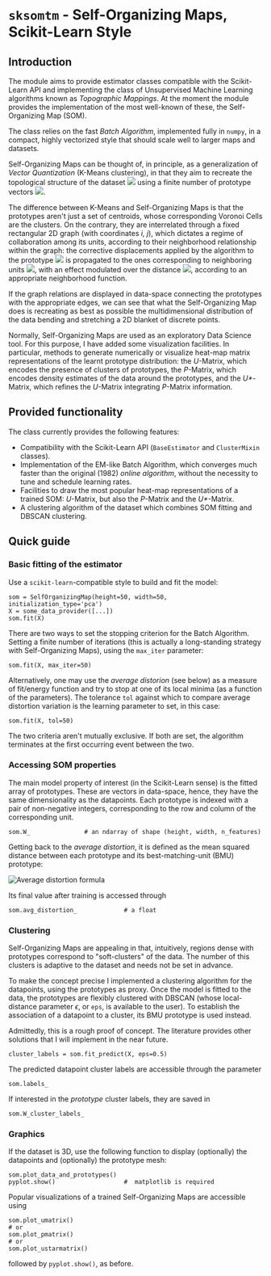 # `sksomtm` - Self-Organizing Maps, Scikit-Learn Style

## Introduction

The module aims to provide estimator classes compatible with the Scikit-Learn API and implementing the class of Unsupervised Machine Learning algorithms known as *Topographic Mappings*. At the moment the module provides the implementation of the most well-known of these, the Self-Organizing Map (SOM).

The class relies on the fast *Batch Algorithm*, implemented fully in `numpy`, in a compact, highly vectorized style that should scale well to larger maps and datasets.

Self-Organizing Maps can be thought of, in principle, as a generalization of *Vector Quantization* (K-Means clustering), in that they aim to recreate the topological structure of the dataset ![](https://render.githubusercontent.com/render/math?math=\{\boldsymbol{x}_1,\ldots,\boldsymbol{x}_n\}) using a finite number of prototype vectors ![](https://render.githubusercontent.com/render/math?math=\{\boldsymbol{w}_{i,j}\}).

The difference between K-Means and Self-Organizing Maps is that the prototypes aren't just a set of centroids, whose corresponding Voronoi Cells are the clusters. On the contrary, they are interrelated through a fixed rectangular 2D graph (with coordinates *i, j*), which dictates a regime of collaboration among its units, according to their neighborhood relationship within the graph: the corrective displacements applied by the algorithm to the prototype ![](https://render.githubusercontent.com/render/math?math=\boldsymbol{w}_{i,j}) is propagated to the ones corresponding to neighboring units ![](https://render.githubusercontent.com/render/math?math=\boldsymbol{w}_{i',j'}), with an effect modulated over the distance ![](https://render.githubusercontent.com/render/math?math=\vert\(i,j\)-\(i',j'\)\vert), according to an appropriate neighborhood function.

If the graph relations are displayed in data-space connecting the prototypes with the appropriate edges, we can see that what the Self-Organizing Map does is recreating as best as possible the multidimensional distribution of the data bending and stretching a 2D blanket of discrete points.

Normally, Self-Organizing Maps are used as an exploratory Data Science tool. For this purpose, I have added some visualization facilities. In particular, methods to generate numerically or visualize heat-map matrix representations of the learnt prototype distribution: the *U*-Matrix, which encodes the presence of clusters of prototypes, the *P*-Matrix, which encodes density estimates of the data around the prototypes, and the *U\**-Matrix, which refines the *U*-Matrix integrating *P*-Matrix information.

## Provided functionality

The class currently provides the following features:

* Compatibility with the Scikit-Learn API (`BaseEstimator` and `ClusterMixin` classes).
* Implementation of the EM-like Batch Algorithm, which converges much faster than the original (1982) *online algorithm*, without the necessity to tune and schedule learning rates.
* Facilities to draw the most popular heat-map representations of a trained SOM: *U*-Matrix, but also the *P*-Matrix and the *U\**-Matrix.
* A clustering algorithm of the dataset which combines SOM fitting and DBSCAN clustering.

## Quick guide

### Basic fitting of the estimator

Use a `scikit-learn`-compatible style to build and fit the model:

```{python}
som = SelfOrganizingMap(height=50, width=50, initialization_type='pca')
X = some_data_provider([...])
som.fit(X)
```

There are two ways to set the stopping criterion for the Batch Algorithm. Setting a finite number of iterations (this is actually a long-standing strategy with Self-Organizing Maps), using the `max_iter` parameter:

```{python}
som.fit(X, max_iter=50)
```

Alternatively, one may use the *average distorion* (see below) as a measure of fit/energy function and try to stop at one of its local minima (as a function of the parameters). The tolerance `tol` against which to compare  average distortion variation is the learning parameter to set, in this case:

```{python}
som.fit(X, tol=50)
```

The two criteria aren't mutually exclusive. If both are set, the algorithm terminates at the first occurring event between the two.

### Accessing SOM properties

The main model property of interest (in the Scikit-Learn sense) is the fitted array of prototypes. These are vectors in data-space, hence, they have the same dimensionality as the datapoints. Each prototype is indexed with a pair of non-negative integers, corresponding to the row and column of the corresponding unit.

```{python}
som.W_               # an ndarray of shape (height, width, n_features)
```

Getting back to the *average distortion*, it is defined as the mean squared distance between each prototype and its best-matching-unit (BMU) prototype:

![](https://render.githubusercontent.com/render/math?math=\overline{D^2}=\frac{1}{N}\sum_{n=1}^{N}\Vert\boldsymbol{x}_{n}-\boldsymbol{w}_{BMU(\boldsymbol{x}_{n})}\Vert^2 "Average distortion formula")

Its final value after training is accessed through

```{python}
som.avg_distortion_             # a float
```

### Clustering

Self-Organizing Maps are appealing in that, intuitively, regions dense with prototypes correspond to "soft-clusters" of the data. The number of this clusters is adaptive to the dataset and needs not be set in advance.

To make the concept precise I implemented a clustering algorithm for the datapoints, using the prototypes as proxy. Once the model is fitted to the data, the prototypes are flexibly clustered with DBSCAN (whose local-distance parameter $\epsilon$, or `eps`, is available to the user). To establish the association of a datapoint to a cluster, its BMU prototype is used instead.

Admittedly, this is a rough proof of concept. The literature provides other solutions that I will implement in the near future.

```{python}
cluster_labels = som.fit_predict(X, eps=0.5)
```

The predicted datapoint cluster labels are accessible through the parameter

```{python}
som.labels_
```

If interested in the *prototype* cluster labels, they are saved in 

```{python}
som.W_cluster_labels_
```

### Graphics

If the dataset is 3D, use the following function to display (optionally) the datapoints and (optionally) the prototype mesh:

```{python}
som.plot_data_and_prototypes()
pyplot.show()                   #  matplotlib is required
```

Popular visualizations of a trained Self-Organizing Maps are accessible using

```{python}
som.plot_umatrix()
# or
som.plot_pmatrix()
# or
som.plot_ustarmatrix()
```

followed by `pyplot.show()`, as before.
